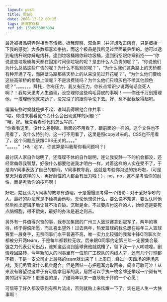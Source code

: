 ```yaml
---
 layout: post
 title: 周记6
 date: 2008-12-12 00:15
 tags: 旧博客存档
 ref_id: 1536955003894
---
```

最近被极品男弄得相当有情绪。据我观察，双鱼男（并非想攻击所有，只是概括一下我的感觉）大多数都喜欢争执，而这个极品是我所见过里面最典型的。他可以逮到电线杆跟你辩电线杆，逮到垃圾桶跟你辩垃圾桶，逮到街招跟你辩街招——“你说这些垃圾桶每天都在固定时间倒垃圾的呢？是由什么人负责的呢？”，“你说他们为什么总贴这些广告的呢？为什么不贴别的呢？”，“为什么我们这条路上的天桥都有种开满了花，而隔壁马路那些天桥上的从来没见过开花呢？”，“为什么他们要给这些高架桥的桥墩上漆呢？不是浪费钱吗？为什么他们只喷灰色不喷其他颜色呢？”，。。。。。。拜托，你有压力，我又有压力，你长点常识少说两句话会死人啊？！我每天思考人生道理，没空理你这些鸡毛蒜皮的事啊！——你还千万别搭理他，一搭理他他就来劲了，没完没了的跟你争论下去。好，惹不起我躲得起吧。

偏偏有些时候就是躲不起，谁叫我得跟他合作共事：  
“喂，你过来看看这个为什么会出现这样的问题？”  
“哦，好。我先看看你代码怎么写的。”  
“你看看这里，没什么差别嘛。后面的不用看了，跟前面的一样的。这个文件也不用看了，没什么特别的。这一行不用看了，这里是照copy过来的。CSS也不用看了，这个问题应该跟CSS无关的。。。。”  
“。。。。。”（*&！@￥，你这算是叫我帮你看问题吗？）

最讨厌人家自作聪明了，还喋喋不休的自作聪明，连让我安静一下的机会都没，还经常侮辱我智慧，好像什么都要他说我才明白一样。对着这样的人实在受不了，于是向V同事表达了自己的郁闷。V同事教导我，这就是考验你沟通的技巧啦，（可是整天对着这样的人，再好耐性的人都会有压力啦！），no，no，这不是考验你的耐性，而是考验你的技巧啊！

好吧，姑且认为V同事的教导有道理。于是慢慢思考得一个结论：对于爱好争吵的人，最好的办法就是不给机会他吵。无论他想说什么，要么说不知道，要么认同他然后推出逻辑矛盾让其不攻自破。沉默是金。不过要应付这样的人，始终还是要死点脑细胞，得不偿失，最好的办法是避之则吉。



另外有一件值得兴奋的事，我参加集团的广州三人篮球赛拿到冠军了。两年的等待，终于得偿所愿，而且喜出望外！过去两年，热爱篮球的我总想在每年三人篮球赛里一展身手，无奈同事们水平普遍不高，唯一实力比较强的我和中锋O同事次次都被分开两team，于是每年都颗粒无收。后来跟O同事约定第三年一定要集合最强之力代表公司出战，谁知道远没到篮球赛他就跳槽了，留下我一个人唏嘘噫。剧情峰回路转，今年新加入的同事里有一位前广工校队的内线人才，还有几个打球都不错，于是一支公司史上最强的team就出来了！上周日，经过一天四场的连场恶战，我们尽管没什么机会磨合，但是团结一心把冠军力取回来，简直可歌可泣！从来没有奢望过这辈子有可能拿冠军的我，居然可以手执一枚金牌还举起一个颇有气势的冠军奖杯！更重要的是，了结两年以来一直耿耿于怀的一个心愿！

可惜等了好久都没等到有照片流出，否则就贴上来炫耀一下了。实在是人生一大快事啊！


